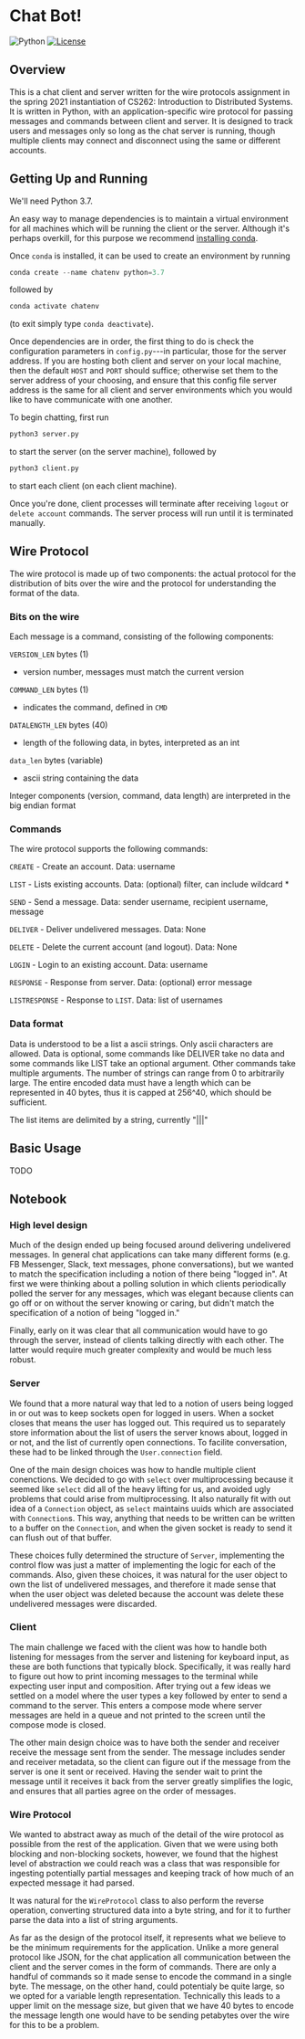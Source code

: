 # Chat Bot!

![Python](https://img.shields.io/badge/python-v3.6+-blue.svg)
[![License](https://img.shields.io/badge/license-MIT-blue.svg)](https://opensource.org/licenses/MIT)

## Overview
This is a chat client and server written for the wire protocols assignment in the spring 2021 instantiation of CS262: Introduction to Distributed Systems.
It is written in Python, with an application-specific wire protocol for passing messages and commands between client and server.
It is designed to track users and messages only so long as the chat server is running, though multiple clients may connect and disconnect using the same or different accounts.


## Getting Up and Running
We'll need Python 3.7.

An easy way to manage dependencies is to maintain a virtual environment for all machines which will be running the client or the server.
Although it's perhaps overkill, for this purpose we recommend [installing conda](https://docs.conda.io/projects/conda/en/latest/user-guide/install/).

Once `conda` is installed, it can be used to create an environment by running
 ```python
 conda create --name chatenv python=3.7
 ```
 followed by
 ```python
 conda activate chatenv
 ```
(to exit simply type `conda deactivate`).

Once dependencies are in order, the first thing to do is check the configuration parameters in `config.py`---in particular, those for the server address. If you are hosting both client and server on your local machine, then the default `HOST` and `PORT` should suffice; otherwise set them to the server address of your choosing, and ensure that this config file server address is the same for all client and server environments which you would like to have communicate with one another.


To begin chatting, first run
```python
python3 server.py
```
to start the server (on the server machine), followed by
```python
python3 client.py
```
to start each client (on each client machine).

Once you're done, client processes will terminate after receiving `logout` or `delete account` commands. The server process will run until it is terminated manually.

## Wire Protocol

The wire protocol is made up of two components: the actual protocol for the distribution of bits over the wire and the protocol for understanding the format of the data.

### Bits on the wire

Each message is a command, consisting of the following components:

`VERSION_LEN` bytes (1)
- version number, messages must match the current version

`COMMAND_LEN` bytes (1)
- indicates the command, defined in `CMD`

`DATALENGTH_LEN` bytes (40)
- length of the following data, in bytes, interpreted as an int

`data_len` bytes (variable)
- ascii string containing the data


Integer components (version, command, data length) are interpreted in the big endian format

### Commands

The wire protocol supports the following commands:

`CREATE` - Create an account. Data: username

`LIST` - Lists existing accounts. Data: (optional) filter, can include wildcard *

`SEND` - Send a message. Data: sender username, recipient username, message

`DELIVER` - Deliver undelivered messages. Data: None

`DELETE` - Delete the current account (and logout). Data: None

`LOGIN` - Login to an existing account. Data: username

`RESPONSE` - Response from server. Data: (optional) error message

`LISTRESPONSE` - Response to `LIST`. Data: list of usernames


### Data format

Data is understood to be a list a ascii strings. Only ascii characters are allowed. Data is optional, some commands like DELIVER take no data and some commands like LIST take an optional argument. Other commands take multiple arguments. The number of strings can range from 0 to arbitrarily large. The entire encoded data must have a length which can be represented in 40 bytes, thus it is capped at 256^40, which should be sufficient.

The list items are delimited by a string, currently "|||"


## Basic Usage
TODO

## Notebook

### High level design

Much of the design ended up being focused around delivering undelivered messages. In general chat applications can take many different forms (e.g. FB Messenger, Slack, text messages, phone conversations), but we wanted to match the specification including a notion of there being "logged in". At first we were thinking about a polling solution in which clients periodically polled the server for any messages, which was elegant because clients can go off or on without the server knowing or caring, but didn't match the specification of a notion of being "logged in."

Finally, early on it was clear that all communication would have to go through the server, instead of clients talking directly with each other. The latter would require much greater complexity and would be much less robust.

### Server

We found that a more natural way that led to a notion of users being logged in or out was to keep sockets open for logged in users. When a socket closes that means the user has logged out. This required us to separately store information about the list of users the server knows about, logged in or not, and the list of currently open connections. To facilite conversation, these had to be linked through the `User.connection` field.

One of the main design choices was how to handle multiple client conenctions. We decided to go with `select` over multiprocessing because it seemed like `select` did all of the heavy lifting for us, and avoided ugly problems that could arise from multiprocessing. It also naturally fit with out idea of a `Connection` object, as `select` maintains uuids which are associated with `Connection`s. This way, anything that needs to be written can be written to a buffer on the `Connection`, and when the given socket is ready to send it can flush out of that buffer.

These choices fully determined the structure of `Server`, implementing the control flow was just a matter of implementing the logic for each of the commands. Also, given these choices, it was natural for the user object to own the list of undelivered messages, and therefore it made sense that when the user object was deleted because the account was delete these undelivered messages were discarded.

### Client

The main challenge we faced with the client was how to handle both listening for messages from the server and listening for keyboard input, as these are both functions that typically block. Specifically, it was really hard to figure out how to print incoming messages to the terminal while expecting user input and composition. After trying out a few ideas we settled on a model where the user types a key followed by enter to send a command to the server. This enters a compose mode where server messages are held in a queue and not printed to the screen until the compose mode is closed.

The other main design choice was to have both the sender and receiver receive the message sent from the sender. The message includes sender and receiver metadata, so the client can figure out if the message from the server is one it sent or received. Having the sender wait to print the message until it receives it back from the server greatly simplifies the logic, and ensures that all parties agree on the order of messages.


### Wire Protocol

We wanted to abstract away as much of the detail of the wire protocol as possible from the rest of the application. Given that we were using both blocking and non-blocking sockets, however, we found that the highest level of abstraction we could reach was a class that was responsible for ingesting potentially partial messages and keeping track of how much of an expected message it had parsed. 

It was natural for the `WireProtocol` class to also perform the reverse operation, converting structured data into a byte string, and for it to further parse the data into a list of string arguments.

As far as the design of the protocol itself, it represents what we believe to be the minimum requirements for the application. Unlike a more general protocol like JSON, for the chat application all communication between the client and the server comes in the form of commands. There are only a handful of commands so it made sense to encode the command in a single byte. The message, on the other hand, could potentialy be quite large, so we opted for a variable length representation. Technically this leads to a upper limit on the message size, but given that we have 40 bytes to encode the message length one would have to be sending petabytes over the wire for this to be a problem.
